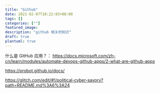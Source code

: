 ```yaml
---
title: "Github"
date: 2021-02-07T10:22:03+08:00
tags: []
categories: [""]
featured_image: 
description: "github 相关的知识"
draft: true
plantuml: true
---
```

什么是 GitHub 应用？：
https://docs.microsoft.com/zh-cn/learn/modules/automate-devops-github-apps/2-what-are-github-apps

https://probot.github.io/docs/

https://glitch.com/edit/#!/political-cyber-savory?path=README.md%3A6%3A24



